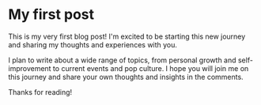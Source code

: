 # My first post

This is my very first blog post! I'm excited to be starting this new journey and sharing my thoughts and experiences with you.

I plan to write about a wide range of topics, from personal growth and self-improvement to current events and pop culture. I hope you will join me on this journey and share your own thoughts and insights in the comments.

Thanks for reading!
